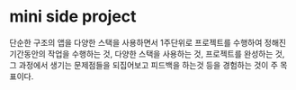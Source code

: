 # mini side project

단순한 구조의 앱을 다양한 스택을 사용하면서 1주단위로 프로젝트를 수행하여 정해진 기간동안의 작업을 수행하는 것, 다양한 스택을 사용하는 것, 프로젝트를 완성하는 것, 그 과정에서 생기는 문제점들을 되집어보고 피드백을 하는것 등을 경험하는 것이 주 목표이다.
